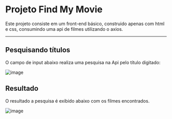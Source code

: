 <h1>Projeto Find My Movie</h1>
<p>Este projeto consiste em um front-end básico, construido apenas com html e css, consumindo uma api de filmes utilizando o axios.</p>
<hr>

<h2>Pesquisando títulos</h2>

<p>O campo de input abaixo realiza uma pesquisa na Api pelo título digitado:</p>

![image](https://user-images.githubusercontent.com/104842552/225754521-c75b84bf-1587-4f9e-b138-e44aa389070f.png)


<h2>Resultado</h2>

<p>O resultado a pesquisa é exibido abaixo com os filmes encontrados.</p>

![image](https://user-images.githubusercontent.com/104842552/225754959-9f1efb50-6a6f-47bd-8e88-fbf0bb20241c.png)
